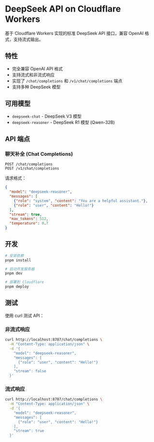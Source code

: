 # DeepSeek API on Cloudflare Workers

基于 Cloudflare Workers 实现的标准 DeepSeek API 接口，兼容 OpenAI 格式，支持流式输出。

## 特性

- 完全兼容 OpenAI API 格式
- 支持流式和非流式响应
- 实现了 `/chat/completions` 和 `/v1/chat/completions` 端点
- 支持多种 DeepSeek 模型

## 可用模型

- `deepseek-chat` - DeepSeek V3 模型
- `deepseek-reasoner` - DeepSeek R1 模型 (Qwen-32B)

## API 端点

### 聊天补全 (Chat Completions)

```
POST /chat/completions
POST /v1/chat/completions
```

请求格式：

```json
{
  "model": "deepseek-reasoner",
  "messages": [
    {"role": "system", "content": "You are a helpful assistant."},
    {"role": "user", "content": "Hello!"}
  ],
  "stream": true,
  "max_tokens": 512,
  "temperature": 0.7
}
```

## 开发

```bash
# 安装依赖
pnpm install

# 启动开发服务器
pnpm dev

# 部署到 Cloudflare
pnpm deploy
```

## 测试

使用 curl 测试 API：

### 非流式响应

```bash
curl http://localhost:8787/chat/completions \
  -H "Content-Type: application/json" \
  -d '{
    "model": "deepseek-reasoner",
    "messages": [
      {"role": "user", "content": "Hello!"}
    ],
    "stream": false
  }'
```

### 流式响应

```bash
curl http://localhost:8787/chat/completions \
  -H "Content-Type: application/json" \
  -d '{
    "model": "deepseek-reasoner",
    "messages": [
      {"role": "user", "content": "Hello!"}
    ],
    "stream": true
  }'
```
